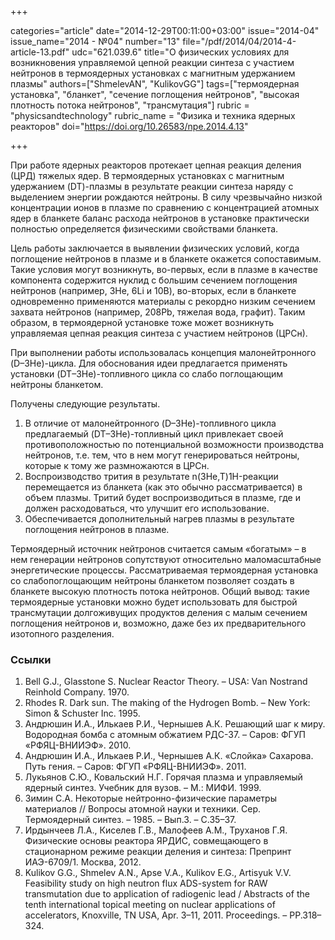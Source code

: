 +++

categories="article"
date="2014-12-29T00:11:00+03:00"
issue="2014-04"
issue_name="2014 - №04"
number="13"
file="/pdf/2014/04/2014-4-article-13.pdf"
udc="621.039.6"
title="О физических условиях для возникновения управляемой цепной реакции синтеза с участием нейтронов в термоядерных установках с магнитным удержанием плазмы"
authors=["ShmelevAN", "KulikovGG"]
tags=["термоядерная установка", "бланкет", "сечение поглощения нейтронов", "высокая плотность потока нейтронов", "трансмутация"]
rubric = "physicsandtechnology"
rubric_name = "Физика и техника ядерных реакторов"
doi="https://doi.org/10.26583/npe.2014.4.13"

+++

При работе ядерных реакторов протекает цепная реакция деления (ЦРД) тяжелых ядер. В термоядерных установках с магнитным удержанием (DT)-плазмы в результате реакции синтеза наряду с выделением энергии рождаются нейтроны. В силу чрезвычайно низкой концентрации ионов в плазме по сравнению с концентрацией атомных ядер в бланкете баланс расхода нейтронов в установке практически полностью определяется физическими свойствами бланкета.

Цель работы заключается в выявлении физических условий, когда поглощение нейтронов в плазме и в бланкете окажется сопоставимым. Такие условия могут возникнуть, во-первых, если в плазме в качестве компонента содержится нуклид с большим сечением поглощения нейтронов (например, 3He, 6Li и 10B), во-вторых, если в бланкете одновременно применяются материалы с рекордно низким сечением захвата нейтронов (например, 208Pb, тяжелая вода, графит). Таким образом, в термоядерной установке тоже может возникнуть управляемая цепная реакция синтеза с участием нейтронов (ЦРСн).

При выполнении работы использовалась концепция малонейтронного (D–3He)-цикла. Для обоснования идеи предлагается применять установки (DT–3He)-топливного цикла со слабо поглощающим нейтроны бланкетом.

Получены следующие результаты.
1. В отличие от малонейтронного (D–3He)-топливного цикла предлагаемый (DT–3He)-топливный цикл привлекает своей противоположностью по потенциальной возможности производства нейтронов, т.е. тем, что в нем могут генерироваться нейтроны, которые к тому же размножаются в ЦРСн.
2. Воспроизводство трития в результате n(3He,T)1H-реакции перемещается из бланкета (как это обычно рассматривается) в объем плазмы. Тритий будет воспроизводиться в плазме, где и должен расходоваться, что улучшит его использование.
3. Обеспечивается дополнительный нагрев плазмы в результате поглощения нейтронов в плазме.

Термоядерный источник нейтронов считается самым «богатым» – в нем генерации нейтронов сопутствуют относительно маломасштабные энергетические процессы. Рассматриваемая термоядерная установка со слабопоглощающим нейтроны бланкетом позволяет создать в бланкете высокую плотность потока нейтронов. Общий вывод: такие термоядерные установки можно будет использовать для быстрой трансмутации долгоживущих продуктов деления с малым сечением поглощения нейтронов и, возможно, даже без их предварительного изотопного разделения.

### Ссылки

1. Bell G.J., Glasstone S. Nuclear Reactor Theory. – USA: Van Nostrand Reinhold Company. 1970.
2. Rhodes R. Dark sun. The making of the Hydrogen Bomb. – New York: Simon & Schuster Inc. 1995.
3. Андрюшин И.А., Илькаев Р.И., Чернышев А.К. Решающий шаг к миру. Водородная бомба с атомным обжатием РДС-37. – Саров: ФГУП «РФЯЦ-ВНИИЭФ». 2010.
4. Андрюшин И.А., Илькаев Р.И., Чернышев А.К. «Слойка» Сахарова. Путь гения. – Саров: ФГУП «РФЯЦ-ВНИИЭФ». 2011.
5. Лукьянов С.Ю., Ковальский Н.Г. Горячая плазма и управляемый ядерный синтез. Учебник для вузов. – М.: МИФИ. 1999.
6. Зимин С.А. Некоторые нейтронно-физические параметры материалов // Вопросы атомной науки и техники. Сер. Термоядерный синтез. – 1985. – Вып.3. – С.35–37.
7. Ирдынчеев Л.A., Киселев Г.В., Малофеев A.M., Труханов Г.Я. Физические основы реактора ЯРДИС, совмещающего в стационарном режиме реакции деления и синтеза: Препринт ИАЭ-6709/1. Москва, 2012.
8. Kulikov G.G., Shmelev A.N., Apse V.A., Kulikov E.G., Artisyuk V.V. Feasibility study on high neutron flux ADS-system for RAW transmutation due to application of radiogenic lead / Abstracts of the tenth international topical meeting on nuclear applications of accelerators, Knoxville, TN USA, Apr. 3–11, 2011. Proceedings. – PP.318–324.